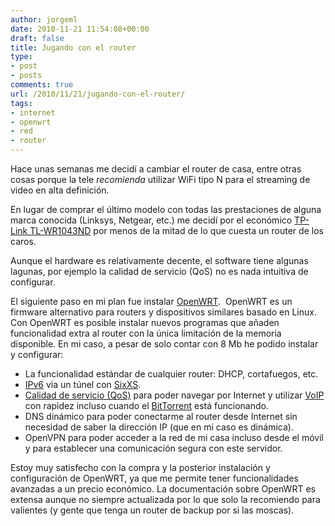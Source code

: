 ```yaml
---
author: jorgeml
date: 2010-11-21 11:54:08+00:00
draft: false
title: Jugando con el router
type: 
- post
- posts
comments: true
url: /2010/11/21/jugando-con-el-router/
tags:
- internet
- openwrt
- red
- router
---
```


Hace unas semanas me decidí a cambiar el router de casa, entre otras cosas porque la tele _recomienda_ utilizar WiFi tipo N para el streaming de video en alta definición.

En lugar de comprar el último modelo con todas las prestaciones de alguna marca conocida (Linksys, Netgear, etc.) me decidí por el económico [TP-Link TL-WR1043ND](http://www.tp-link.com/products/productDetails.asp?class=wlan&pmodel=TL-WR1043ND) por menos de la mitad de lo que cuesta un router de los caros.

Aunque el hardware es relativamente decente, el software tiene algunas lagunas, por ejemplo la calidad de servicio (QoS) no es nada intuitiva de configurar.

El siguiente paso en mi plan fue instalar [OpenWRT](http://www.openwrt.org/).  OpenWRT es un firmware alternativo para routers y dispositivos similares basado en Linux. Con OpenWRT es posible instalar nuevos programas que añaden funcionalidad extra al router con la única limitación de la memoria disponible. En mi caso, a pesar de solo contar con 8 Mb he podido instalar y configurar:

* La funcionalidad estándar de cualquier router: DHCP, cortafuegos, etc.
* [IPv6](http://es.wikipedia.org/wiki/IPv6) via un túnel con [SixXS](http://www.sixxs.net/).
* [Calidad de servicio (QoS)](http://es.wikipedia.org/wiki/QoS) para poder navegar por Internet y utilizar [VoIP](http://es.wikipedia.org/wiki/VoIP) con rapidez incluso cuando el [BitTorrent](http://es.wikipedia.org/wiki/BitTorrent_%28protocolo%29) está funcionando.
* DNS dinámico para poder conectarme al router desde Internet sin necesidad de saber la dirección IP (que en mi caso es dinámica).
* OpenVPN para poder acceder a la red de mi casa incluso desde el móvil y para establecer una comunicación segura con este servidor.

Estoy muy satisfecho con la compra y la posterior instalación y configuración de OpenWRT, ya que me permite tener funcionalidades avanzadas a un precio económico. La documentación sobre OpenWRT es extensa aunque no siempre actualizada por lo que solo la recomiendo para valientes (y gente que tenga un router de backup por si las moscas).
